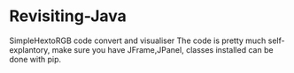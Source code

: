 # Revisiting-Java
SimpleHextoRGB code convert and visualiser
The code is pretty much self-explantory, make sure you have JFrame,JPanel, classes installed can be done with pip.
